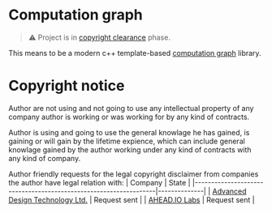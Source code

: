 # Computation graph
> :warning: Project is in [copyright clearance](http://www.gnu.org/licenses/gpl-howto.en.html) phase.

This means to be a modern c++ template-based [computation graph](https://en.m.wikipedia.org/wiki/Dependency_graph) library.

# Copyright notice
Author are not using and not going to use any intellectual property of any company author is working or was working for by any kind of contracts.

Author is using and going to use the general knowlage he has gained, is gaining or will gain by the lifetime expience, which can include general knowlage gained by the author working under any kind of contracts with any kind of company.

Author friendly requests for the legal copyright disclaimer from companies the author have legal relation with:
| Company                                                          | State        |
|------------------------------------------------------------------|--------------|
| [Advanced Design Technology Ltd.](https://www.adtechnology.com/) | Request sent |
| [AHEAD.IO Labs](http://www.ahead.io/)                            | Request sent |

